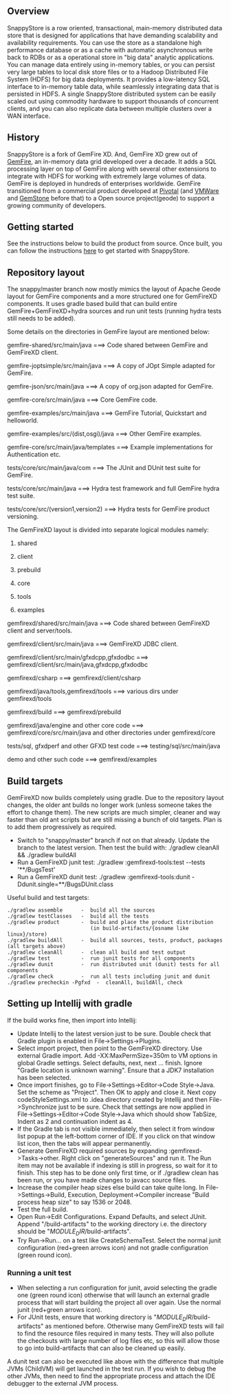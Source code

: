 ## Overview
SnappyStore is a row oriented, transactional, main-memory distributed data store that is designed for applications that have demanding scalability and availability requirements. You can use the store as a standalone high performance database or as a cache with automatic asynchronous write back to RDBs or as a operational store in "big data" analytic applications. You can manage data entirely using in-memory tables, or you can persist very large tables to local disk store files or to a Hadoop Distributed File System (HDFS) for big data deployments. It provides a low-latency SQL interface to in-memory table data, while seamlessly integrating data that is persisted in HDFS. A single SnappyStore distributed system can be easily scaled out using commodity hardware to support thousands of concurrent clients, and you can also replicate data between multiple clusters over a WAN interface. 

<!--
![GemXD_Architecture](http://gemfirexd.docs.pivotal.io/docs-gemfirexd/common/images/esql_at_a_glance.png)
-->

## History
SnappyStore is a fork of GemFire XD. And, GemFire XD grew out of [GemFire](http://pivotal.io/big-data/pivotal-gemfire), an in-memory data grid developed over a decade. It adds a SQL processing layer on top of GemFire along with several other extensions to integrate with HDFS for working with extremely large volumes of data. GemFire is deployed in hundreds of enterprises worldwide. 
GemFire transitioned from a commercial product developed at [Pivotal](www.pivotal.io) (and [VMWare](www.vmware.com) and [GemStone](www.gemstone.com) before that) to a Open source project(geode) to support a growing community of developers. 

## Getting started
See the instructions below to build the product from source. Once built, you can follow the instructions [here](http://gemfirexd.docs.pivotal.io/docs-gemfirexd/getting_started/book_intro.html) to get started with SnappyStore.


## Repository layout

The snappy/master branch now mostly mimics the layout of Apache Geode layout for GemFire components and a more structured one for GemFireXD components. It uses gradle based build that can build entire GemFire+GemFireXD+hydra sources and run unit tests (running hydra tests still needs to be added).

Some details on the directories in GemFire layout are mentioned below:

 gemfire-shared/src/main/java                   ===> Code shared between GemFire and GemFireXD client.

 gemfire-joptsimple/src/main/java               ===> A copy of JOpt Simple adapted for GemFire.

 gemfire-json/src/main/java                     ===> A copy of org.json adapted for GemFire.

 gemfire-core/src/main/java                     ===> Core GemFire code.

 gemfire-examples/src/main/java                 ===> GemFire Tutorial, Quickstart and helloworld.

 gemfire-examples/src/(dist,osgi)/java          ===> Other GemFire examples.

 gemfire-core/src/main/java/templates           ===> Example implementations for Authentication etc.

 tests/core/src/main/java/com                   ===> The JUnit and DUnit test suite for GemFire.

 tests/core/src/main/java                       ===> Hydra test framework and full GemFire hydra test suite.

 tests/core/src/(version1,version2)             ===> Hydra tests for GemFire product versioning.


The GemFireXD layout is divided into separate logical modules namely:

1) shared

2) client

3) prebuild

4) core

5) tools

6) examples

 gemfirexd/shared/src/main/java                 ===> Code shared between GemFireXD client and server/tools.

 gemfirexd/client/src/main/java                 ===> GemFireXD JDBC client.

 gemfirexd/client/src/main/gfxdcpp,gfxdodbc     ===> gemfirexd/client/src/main/java,gfxdcpp,gfxdodbc

 gemfirexd/csharp                               ===> gemfirexd/client/csharp

 gemfirexd/java/tools,gemfirexd/tools           ===> various dirs under gemfirexd/tools

 gemfirexd/build                                ===> gemfirexd/prebuild

 gemfirexd/java/engine and other core code      ===> gemfirexd/core/src/main/java and other directories under gemfirexd/core

 tests/sql, gfxdperf and other GFXD test code   ===> testing/sql/src/main/java

 demo and other such code                       ===> gemfirexd/examples


## Build targets

GemFireXD now builds completely using gradle. Due to the repository layout changes, the older ant builds no longer work (unless someone takes the effort to change them). The new scripts are much simpler, cleaner and way faster than old ant scripts but are still missing a bunch of old targets. Plan is to add them progressively as required.

  * Switch to "snappy/master" branch if not on that already. Update the branch to the latest version. Then test the build with: ./gradlew cleanAll && ./gradlew buildAll
  * Run a GemFireXD junit test: ./gradlew :gemfirexd-tools:test --tests '\*\*/BugsTest'
  * Run a GemFireXD dunit test: ./gradlew :gemfirexd-tools:dunit -Ddunit.single=\*\*/BugsDUnit.class

Useful build and test targets:
```
./gradlew assemble      -  build all the sources
./gradlew testClasses   -  build all the tests
./gradlew product       -  build and place the product distribution
                           (in build-artifacts/{osname like linux}/store)
./gradlew buildAll      -  build all sources, tests, product, packages (all targets above)
./gradlew cleanAll      -  clean all build and test output
./gradlew test          -  run junit tests for all components
./gradlew dunit         -  run distributed unit (dunit) tests for all components
./gradlew check         -  run all tests including junit and dunit
./gradlew precheckin -Pgfxd  -  cleanAll, buildAll, check
```

## Setting up Intellij with gradle

If the build works fine, then import into Intellij:
  * Update Intellij to the latest version just to be sure. Double check that Gradle plugin is enabled in File->Settings->Plugins.
  * Select import project, then point to the GemFireXD directory. Use external Gradle import. Add -XX:MaxPermSize=350m to VM options in global Gradle settings. Select defaults, next, next ... finish. Ignore "Gradle location is unknown warning". Ensure that a JDK7 installation has been selected.
  * Once import finishes, go to File->Settings->Editor->Code Style->Java. Set the scheme as "Project". Then OK to apply and close it. Next copy codeStyleSettings.xml to .idea directory created by Intellij and then File->Synchronize just to be sure. Check that settings are now applied in File->Settings->Editor->Code Style->Java which should show TabSize, Indent as 2 and continuation indent as 4.
  * If the Gradle tab is not visible immediately, then select it from window list popup at the left-bottom corner of IDE. If you click on that window list icon, then the tabs will appear permanently.
  * Generate GemFireXD required sources by expanding :gemfirexd->Tasks->other. Right click on "generateSources" and run it. The Run item may not be available if indexing is still in progress, so wait for it to finish. This step has to be done only first time, or if ./gradlew clean has been run, or you have made changes to javacc source files.
  * Increase the compiler heap sizes else build can take quite long. In File->Settings->Build, Execution, Deployment->Compiler increase "Build process heap size" to say 1536 or 2048.
  * Test the full build.
  * Open Run->Edit Configurations. Expand Defaults, and select JUnit. Append "/build-artifacts" to the working directory i.e. the directory should be "$MODULE_DIR$/build-artifacts".
  * Try Run->Run... on a test like CreateSchemaTest. Select the normal junit configuration (red+green arrows icon) and not gradle configuration (green round icon).


### Running a unit test

 * When selecting a run configuration for junit, avoid selecting the gradle one (green round icon) otherwise that will launch an external gradle process that will start building the project all over again. Use the normal junit (red+green arrows icon).
 * For JUnit tests, ensure that working directory is "$MODULE_DIR$/build-artifacts" as mentioned before. Otherwise many GemFireXD tests will fail to find the resource files required in many tests. They will also pollute the checkouts with large number of log files etc, so this will allow those to go into build-artifacts that can also be cleaned up easily.

A dunit test can also be executed like above with the difference that multiple JVMs (ChildVM) will get launched in the test run. If you wish to debug the other JVMs, then need to find the appropriate process and attach the IDE debugger to the external JVM process.
